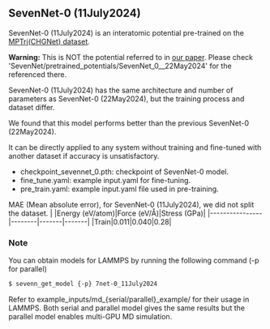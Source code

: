 ## SevenNet-0 (11July2024)
SevenNet-0 (11July2024) is an interatomic potential pre-trained on the [MPTrj(CHGNet) dataset](https://figshare.com/articles/dataset/Materials_Project_Trjectory_MPtrj_Dataset/23713842).

**Warning:** This is NOT the potential referred to in [our paper](https://pubs.acs.org/doi/10.1021/acs.jctc.4c00190). Please check 'SevenNet/pretrained_potentials/SevenNet_0__22May2024' for the referenced there.

SevenNet-0 (11July2024) has the same architecture and number of parameters as SevenNet-0 (22May2024), but the training process and dataset differ.

We found that this model performs better than the previous SevenNet-0 (22May2024).

It can be directly applied to any system without training and fine-tuned with another dataset if accuracy is unsatisfactory.

- checkpoint_sevennet_0.pth: checkpoint of SevenNet-0 model.
- fine_tune.yaml: example input.yaml for fine-tuning.
- pre_train.yaml: example input.yaml file used in pre-training.

MAE (Mean absolute error), for SevenNet-0 (11July2024), we did not split the dataset.
|                |Energy (eV/atom)|Force (eV/Å)|Stress (GPa)|
|----------------|--------|-------|-------|
|Train|0.011|0.040|0.28|

### Note
You can obtain models for LAMMPS by running the following command (-p for parallel)
```bash
$ sevenn_get_model {-p} 7net-0_11July2024
```
Refer to example_inputs/md_{serial/parallel}_example/ for their usage in LAMMPS.
Both serial and parallel model gives the same results but the parallel model enables multi-GPU MD simulation.
